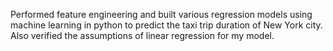 Performed feature engineering and built various regression models using machine learning in python to predict the taxi trip duration of New York city.
Also verified the assumptions of linear regression for my model.
